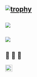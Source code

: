 [![trophy](https://github-profile-trophy.vercel.app/?username=hironomiu&theme=onedark)](https://github.com/ryo-ma/github-profile-trophy)
---
![](https://github-readme-stats.vercel.app/api?username=hironomiu&show_icons=true&theme=radical)
---
![](https://github-readme-stats.vercel.app/api/top-langs/?username=hironomiu&theme=radical)
---
## 📸 📸 📸 
[<img align="left" alt="hironomiu | Twitter" width="22px" src="https://cdn.jsdelivr.net/npm/simple-icons@v3/icons/twitter.svg" />](https://twitter.com/hironomiu)

